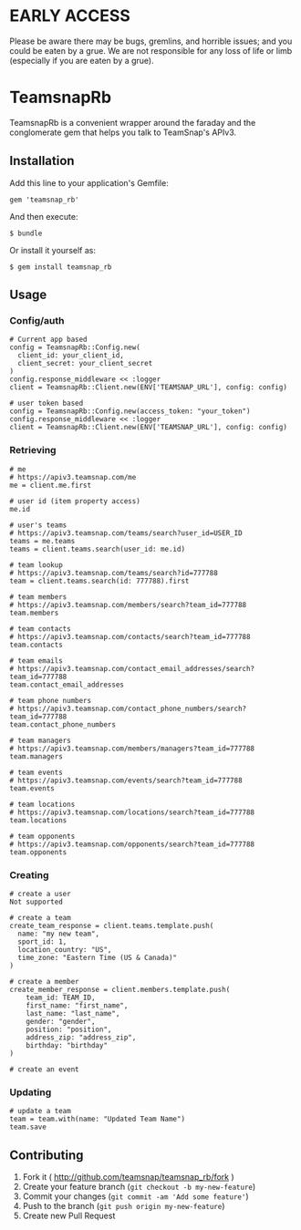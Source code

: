 # EARLY ACCESS

Please be aware there may be bugs, gremlins, and horrible issues; and you could be eaten by a grue. We are not responsible for any loss of life or limb (especially if you are eaten by a grue).

# TeamsnapRb

TeamsnapRb is a convenient wrapper around the faraday and the conglomerate gem that helps you talk to TeamSnap's APIv3.

## Installation

Add this line to your application's Gemfile:

    gem 'teamsnap_rb'

And then execute:

    $ bundle

Or install it yourself as:

    $ gem install teamsnap_rb

## Usage


### Config/auth

    # Current app based
    config = TeamsnapRb::Config.new(
      client_id: your_client_id,
      client_secret: your_client_secret
    )
    config.response_middleware << :logger
    client = TeamsnapRb::Client.new(ENV['TEAMSNAP_URL'], config: config)

    # user token based
    config = TeamsnapRb::Config.new(access_token: "your_token")
    config.response_middleware << :logger
    client = TeamsnapRb::Client.new(ENV['TEAMSNAP_URL'], config: config)

### Retrieving

    # me
    # https://apiv3.teamsnap.com/me
    me = client.me.first

    # user id (item property access)
    me.id

    # user's teams
    # https://apiv3.teamsnap.com/teams/search?user_id=USER_ID
    teams = me.teams
    teams = client.teams.search(user_id: me.id)

    # team lookup
    # https://apiv3.teamsnap.com/teams/search?id=777788
    team = client.teams.search(id: 777788).first

    # team members
    # https://apiv3.teamsnap.com/members/search?team_id=777788
    team.members

    # team contacts
    # https://apiv3.teamsnap.com/contacts/search?team_id=777788
    team.contacts

    # team emails
    # https://apiv3.teamsnap.com/contact_email_addresses/search?team_id=777788
    team.contact_email_addresses

    # team phone numbers
    # https://apiv3.teamsnap.com/contact_phone_numbers/search?team_id=777788
    team.contact_phone_numbers

    # team managers
    # https://apiv3.teamsnap.com/members/managers?team_id=777788
    team.managers

    # team events
    # https://apiv3.teamsnap.com/events/search?team_id=777788
    team.events

    # team locations
    # https://apiv3.teamsnap.com/locations/search?team_id=777788
    team.locations

    # team opponents
    # https://apiv3.teamsnap.com/opponents/search?team_id=777788
    team.opponents


### Creating

    # create a user
    Not supported

    # create a team
    create_team_response = client.teams.template.push(
      name: "my new team",
      sport_id: 1,
      location_country: "US",
      time_zone: "Eastern Time (US & Canada)"
    )

    # create a member
    create_member_response = client.members.template.push(
        team_id: TEAM_ID,
        first_name: "first_name",
        last_name: "last_name",
        gender: "gender",
        position: "position",
        address_zip: "address_zip",
        birthday: "birthday"
    )

    # create an event


### Updating

    # update a team
    team = team.with(name: "Updated Team Name")
    team.save


## Contributing

1. Fork it ( http://github.com/teamsnap/teamsnap_rb/fork )
2. Create your feature branch (`git checkout -b my-new-feature`)
3. Commit your changes (`git commit -am 'Add some feature'`)
4. Push to the branch (`git push origin my-new-feature`)
5. Create new Pull Request
